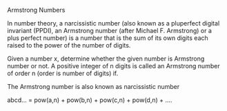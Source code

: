 Armstrong Numbers

In number theory, a narcissistic number (also known as a pluperfect digital invariant (PPDI), an Armstrong number (after Michael F. Armstrong) or a plus perfect number) is a number that is the sum of its own digits each raised to the power of the number of digits.

Given a number x, determine whether the given number is Armstrong number or not. A positive integer of n digits is called an Armstrong number of order n (order is number of digits) if.

The Armstrong number is also known as narcissistic number

abcd... = pow(a,n) + pow(b,n) + pow(c,n) + pow(d,n) + ....
